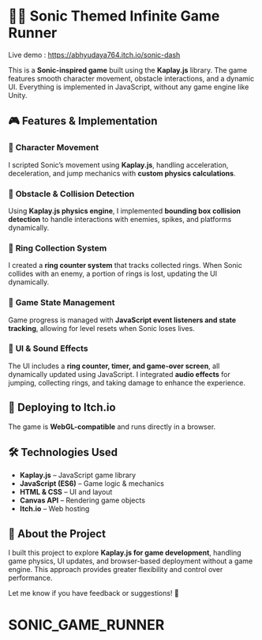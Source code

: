 # 🏃‍♂️ Sonic Themed Infinite Game Runner

Live demo : https://abhyudaya764.itch.io/sonic-dash

This is a **Sonic-inspired game** built using the **Kaplay.js** library. The game features smooth character movement, obstacle interactions, and a dynamic UI. Everything is implemented in JavaScript, without any game engine like Unity.

## 🎮 Features & Implementation

### 🔹 **Character Movement**
I scripted Sonic’s movement using **Kaplay.js**, handling acceleration, deceleration, and jump mechanics with **custom physics calculations**.

### 🔹 **Obstacle & Collision Detection**
Using **Kaplay.js physics engine**, I implemented **bounding box collision detection** to handle interactions with enemies, spikes, and platforms dynamically.

### 🔹 **Ring Collection System**
I created a **ring counter system** that tracks collected rings. When Sonic collides with an enemy, a portion of rings is lost, updating the UI dynamically.

### 🔹 **Game State Management**
Game progress is managed with **JavaScript event listeners and state tracking**, allowing for level resets when Sonic loses lives.

### 🔹 **UI & Sound Effects**
The UI includes a **ring counter, timer, and game-over screen**, all dynamically updated using JavaScript. I integrated **audio effects** for jumping, collecting rings, and taking damage to enhance the experience.

## 🚀 Deploying to Itch.io

The game is **WebGL-compatible** and runs directly in a browser.


## 🛠️ Technologies Used
- **Kaplay.js** – JavaScript game library
- **JavaScript (ES6)** – Game logic & mechanics
- **HTML & CSS** – UI and layout
- **Canvas API** – Rendering game objects
- **Itch.io** – Web hosting

## 📢 About the Project
I built this project to explore **Kaplay.js for game development**, handling game physics, UI updates, and browser-based deployment without a game engine. This approach provides greater flexibility and control over performance.

Let me know if you have feedback or suggestions! 🚀
# SONIC_GAME_RUNNER
